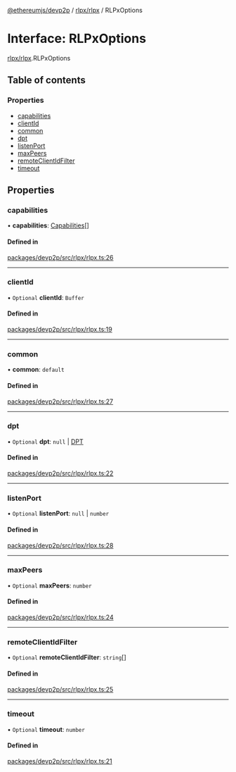 [@ethereumjs/devp2p](../README.md) / [rlpx/rlpx](../modules/rlpx_rlpx.md) / RLPxOptions

# Interface: RLPxOptions

[rlpx/rlpx](../modules/rlpx_rlpx.md).RLPxOptions

## Table of contents

### Properties

- [capabilities](rlpx_rlpx.rlpxoptions.md#capabilities)
- [clientId](rlpx_rlpx.rlpxoptions.md#clientid)
- [common](rlpx_rlpx.rlpxoptions.md#common)
- [dpt](rlpx_rlpx.rlpxoptions.md#dpt)
- [listenPort](rlpx_rlpx.rlpxoptions.md#listenport)
- [maxPeers](rlpx_rlpx.rlpxoptions.md#maxpeers)
- [remoteClientIdFilter](rlpx_rlpx.rlpxoptions.md#remoteclientidfilter)
- [timeout](rlpx_rlpx.rlpxoptions.md#timeout)

## Properties

### capabilities

• **capabilities**: [Capabilities](rlpx_peer.capabilities.md)[]

#### Defined in

[packages/devp2p/src/rlpx/rlpx.ts:26](https://github.com/ethereumjs/ethereumjs-monorepo/blob/master/packages/devp2p/src/rlpx/rlpx.ts#L26)

___

### clientId

• `Optional` **clientId**: `Buffer`

#### Defined in

[packages/devp2p/src/rlpx/rlpx.ts:19](https://github.com/ethereumjs/ethereumjs-monorepo/blob/master/packages/devp2p/src/rlpx/rlpx.ts#L19)

___

### common

• **common**: `default`

#### Defined in

[packages/devp2p/src/rlpx/rlpx.ts:27](https://github.com/ethereumjs/ethereumjs-monorepo/blob/master/packages/devp2p/src/rlpx/rlpx.ts#L27)

___

### dpt

• `Optional` **dpt**: ``null`` \| [DPT](../classes/dpt_dpt.dpt.md)

#### Defined in

[packages/devp2p/src/rlpx/rlpx.ts:22](https://github.com/ethereumjs/ethereumjs-monorepo/blob/master/packages/devp2p/src/rlpx/rlpx.ts#L22)

___

### listenPort

• `Optional` **listenPort**: ``null`` \| `number`

#### Defined in

[packages/devp2p/src/rlpx/rlpx.ts:28](https://github.com/ethereumjs/ethereumjs-monorepo/blob/master/packages/devp2p/src/rlpx/rlpx.ts#L28)

___

### maxPeers

• `Optional` **maxPeers**: `number`

#### Defined in

[packages/devp2p/src/rlpx/rlpx.ts:24](https://github.com/ethereumjs/ethereumjs-monorepo/blob/master/packages/devp2p/src/rlpx/rlpx.ts#L24)

___

### remoteClientIdFilter

• `Optional` **remoteClientIdFilter**: `string`[]

#### Defined in

[packages/devp2p/src/rlpx/rlpx.ts:25](https://github.com/ethereumjs/ethereumjs-monorepo/blob/master/packages/devp2p/src/rlpx/rlpx.ts#L25)

___

### timeout

• `Optional` **timeout**: `number`

#### Defined in

[packages/devp2p/src/rlpx/rlpx.ts:21](https://github.com/ethereumjs/ethereumjs-monorepo/blob/master/packages/devp2p/src/rlpx/rlpx.ts#L21)
